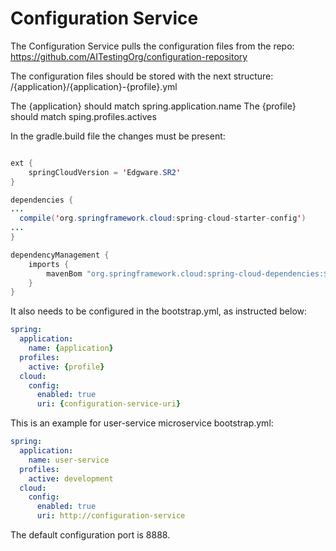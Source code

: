 # Configuration Service

The Configuration Service pulls the configuration files from the repo:
https://github.com/AITestingOrg/configuration-repository

The configuration files should be stored with the next structure:
/{application}/{application}-{profile}.yml

The {application} should match spring.application.name
The {profile} should match sping.profiles.actives

In the gradle.build file the changes must be present:

```java

ext {
    springCloudVersion = 'Edgware.SR2'
}

dependencies {
...
  compile('org.springframework.cloud:spring-cloud-starter-config')
...
}

dependencyManagement {
	imports {
		mavenBom "org.springframework.cloud:spring-cloud-dependencies:${springCloudVersion}"
	}
}

```

It also needs to be configured in the bootstrap.yml, as instructed below:

```yml
spring:
  application:
    name: {application}
  profiles:
    active: {profile}
  cloud:
    config:
      enabled: true
      uri: {configuration-service-uri}
```

This is an example for user-service microservice bootstrap.yml:

```yml
spring:
  application:
    name: user-service
  profiles:
    active: development
  cloud:
    config:
      enabled: true
      uri: http://configuration-service
```

The default configuration port is 8888.
